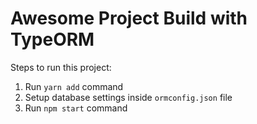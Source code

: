 # Awesome Project Build with TypeORM

Steps to run this project:

1. Run `yarn add` command
2. Setup database settings inside `ormconfig.json` file
3. Run `npm start` command
